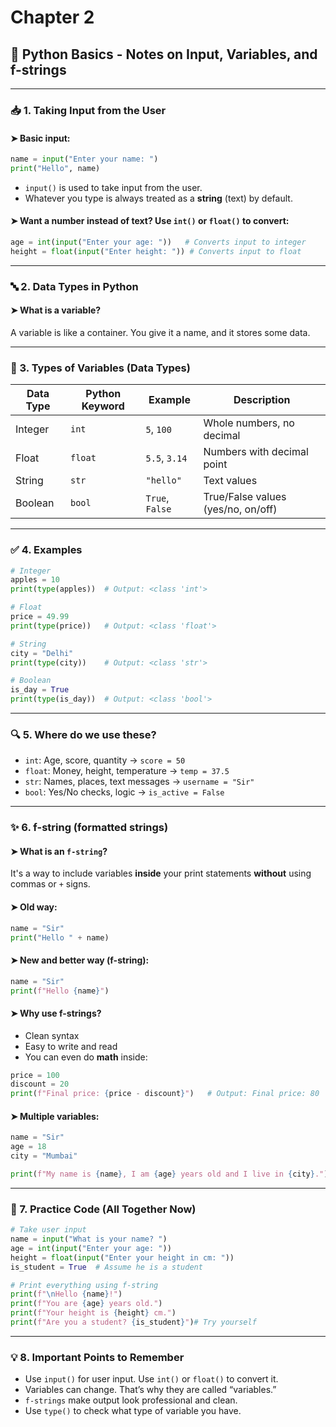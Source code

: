# Chapter 2

## 🧠 Python Basics - Notes on Input, Variables, and f-strings

---

### 📥 1. Taking Input from the User

#### ➤ Basic input:

```python
name = input("Enter your name: ")
print("Hello", name)
```

* `input()` is used to take input from the user.
* Whatever you type is always treated as a **string** (text) by default.

#### ➤ Want a number instead of text? Use `int()` or `float()` to convert:

```python
age = int(input("Enter your age: "))   # Converts input to integer
height = float(input("Enter height: ")) # Converts input to float
```

---

### 🔤 2. Data Types in Python

#### ➤ What is a variable?

A variable is like a container. You give it a name, and it stores some data.

---

### 🔢 3. Types of Variables (Data Types)

| Data Type | Python Keyword | Example         | Description                        |
| --------- | -------------- | --------------- | ---------------------------------- |
| Integer   | `int`          | `5`, `100`      | Whole numbers, no decimal          |
| Float     | `float`        | `5.5`, `3.14`   | Numbers with decimal point         |
| String    | `str`          | `"hello"`       | Text values                        |
| Boolean   | `bool`         | `True`, `False` | True/False values (yes/no, on/off) |

---

### ✅ 4. Examples

```python
# Integer
apples = 10
print(type(apples))  # Output: <class 'int'>

# Float
price = 49.99
print(type(price))   # Output: <class 'float'>

# String
city = "Delhi"
print(type(city))    # Output: <class 'str'>

# Boolean
is_day = True
print(type(is_day))  # Output: <class 'bool'>
```

---

### 🔍 5. Where do we use these?

* `int`: Age, score, quantity → `score = 50`
* `float`: Money, height, temperature → `temp = 37.5`
* `str`: Names, places, text messages → `username = "Sir"`
* `bool`: Yes/No checks, logic → `is_active = False`

---

### ✨ 6. f-string (formatted strings)

#### ➤ What is an `f-string`?

It's a way to include variables **inside** your print statements **without** using commas or `+` signs.

#### ➤ Old way:

```python
name = "Sir"
print("Hello " + name)
```

#### ➤ New and better way (f-string):

```python
name = "Sir"
print(f"Hello {name}")
```

#### ➤ Why use f-strings?

* Clean syntax
* Easy to write and read
* You can even do **math** inside:

```python
price = 100
discount = 20
print(f"Final price: {price - discount}")   # Output: Final price: 80
```

#### ➤ Multiple variables:

```python
name = "Sir"
age = 18
city = "Mumbai"

print(f"My name is {name}, I am {age} years old and I live in {city}.")
```

---

### 🔧 7. Practice Code (All Together Now)

```python
# Take user input
name = input("What is your name? ")
age = int(input("Enter your age: "))
height = float(input("Enter your height in cm: "))
is_student = True  # Assume he is a student

# Print everything using f-string
print(f"\nHello {name}!")
print(f"You are {age} years old.")
print(f"Your height is {height} cm.")
print(f"Are you a student? {is_student}")# Try yourself 
```

---

### 💡 8. Important Points to Remember

* Use `input()` for user input. Use `int()` or `float()` to convert it.
* Variables can change. That’s why they are called “variables.”
* `f-strings` make output look professional and clean.
* Use `type()` to check what type of variable you have.
